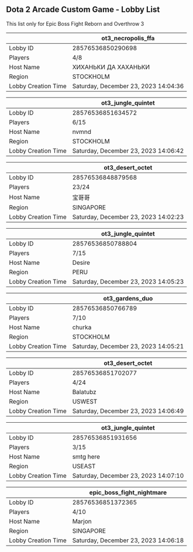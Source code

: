 ## Dota 2 Arcade Custom Game - Lobby List

This list only for Epic Boss Fight Reborn and Overthrow 3

|  | ot3_necropolis_ffa |
| ------ | ------ |
| Lobby ID | 28576536850290698 |
| Players | 4/8 |
| Host Name | ХИХАНЬКИ ДА ХАХАНЬКИ |
| Region | STOCKHOLM |
| Lobby Creation Time | Saturday, December 23, 2023 14:04:36 |


|  | ot3_jungle_quintet |
| ------ | ------ |
| Lobby ID | 28576536851634572 |
| Players | 6/15 |
| Host Name | nvmnd |
| Region | STOCKHOLM |
| Lobby Creation Time | Saturday, December 23, 2023 14:06:42 |


|  | ot3_desert_octet |
| ------ | ------ |
| Lobby ID | 28576536848879568 |
| Players | 23/24 |
| Host Name | 宝哥哥 |
| Region | SINGAPORE |
| Lobby Creation Time | Saturday, December 23, 2023 14:02:23 |


|  | ot3_jungle_quintet |
| ------ | ------ |
| Lobby ID | 28576536850788804 |
| Players | 7/15 |
| Host Name | Desire |
| Region | PERU |
| Lobby Creation Time | Saturday, December 23, 2023 14:05:23 |


|  | ot3_gardens_duo |
| ------ | ------ |
| Lobby ID | 28576536850766789 |
| Players | 7/10 |
| Host Name | churka |
| Region | STOCKHOLM |
| Lobby Creation Time | Saturday, December 23, 2023 14:05:21 |


|  | ot3_desert_octet |
| ------ | ------ |
| Lobby ID | 28576536851702077 |
| Players | 4/24 |
| Host Name | Balatubz |
| Region | USWEST |
| Lobby Creation Time | Saturday, December 23, 2023 14:06:49 |


|  | ot3_jungle_quintet |
| ------ | ------ |
| Lobby ID | 28576536851931656 |
| Players | 3/15 |
| Host Name | smtg here |
| Region | USEAST |
| Lobby Creation Time | Saturday, December 23, 2023 14:07:10 |


|  | epic_boss_fight_nightmare |
| ------ | ------ |
| Lobby ID | 28576536851372365 |
| Players | 4/10 |
| Host Name | Marjon |
| Region | SINGAPORE |
| Lobby Creation Time | Saturday, December 23, 2023 14:06:18 |


